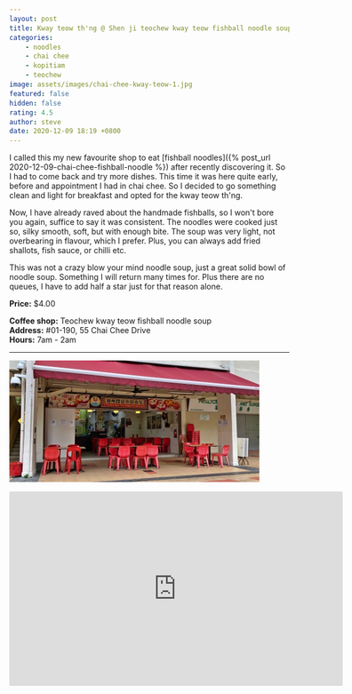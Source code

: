 ```yaml
---
layout: post
title: Kway teow th'ng @ Shen ji teochew kway teow fishball noodle soup
categories: 
    - noodles
    - chai chee
    - kopitiam
    - teochew
image: assets/images/chai-chee-kway-teow-1.jpg
featured: false
hidden: false
rating: 4.5
author: steve
date: 2020-12-09 18:19 +0800
---
```

I called this my new favourite shop to eat [fishball noodles]({% post_url 2020-12-09-chai-chee-fishball-noodle %}) after recently discovering it. So I had to come back and try more dishes. This time it was here quite early, before and appointment I had in chai chee. So I decided to go something clean and light for breakfast and opted for the kway teow th'ng.

Now, I have already raved about the handmade fishballs, so I won't bore you again, suffice to say it was consistent. The noodles were cooked just so, silky smooth, soft, but with enough bite. The soup was very light, not overbearing in flavour, which I prefer. Plus, you can always add fried shallots, fish sauce, or chilli etc. 

This was not a crazy blow your mind noodle soup, just a great solid bowl of noodle soup. Something I will return many times for. Plus there are no queues, I have to add half a star just for that reason alone.

**Price:** $4.00  

**Coffee shop:** Teochew kway teow fishball noodle soup  
**Address:** #01-190, 55 Chai Chee Drive  
**Hours:** 7am - 2am  

***  
![Teochew kway teow fishball noodle soup](/assets/images/chai-chee-fishball-noodle-3.jpg "Teochew kway teow fishball noodle soup")

<iframe src="https://www.google.com/maps/embed?pb=!1m18!1m12!1m3!1d1994.3750501674604!2d103.91903678338934!3d1.3258705200969336!2m3!1f0!2f0!3f0!3m2!1i1024!2i768!4f13.1!3m3!1m2!1s0x0%3A0x91a98cda5276e0f0!2sShen%20ji%20Teochew%20Keow%20Teow%20Fishball%20Noodle%20Soup!5e0!3m2!1sen!2ssg!4v1607508230950!5m2!1sen!2ssg" width="600" height="350" frameborder="0" style="border:0;" allowfullscreen="" aria-hidden="false" tabindex="0"></iframe>